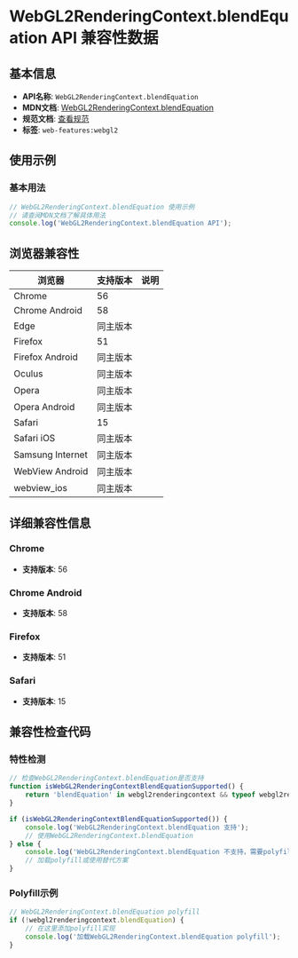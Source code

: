 # WebGL2RenderingContext.blendEquation API 兼容性数据

## 基本信息

- **API名称**: `WebGL2RenderingContext.blendEquation`
- **MDN文档**: [WebGL2RenderingContext.blendEquation](https://developer.mozilla.org/docs/Web/API/WebGLRenderingContext/blendEquation)
- **规范文档**: [查看规范](https://registry.khronos.org/webgl/specs/latest/1.0/#5.14.3)
- **标签**: `web-features:webgl2`

## 使用示例

### 基本用法

```javascript
// WebGL2RenderingContext.blendEquation 使用示例
// 请查阅MDN文档了解具体用法
console.log('WebGL2RenderingContext.blendEquation API');
```

## 浏览器兼容性

| 浏览器 | 支持版本 | 说明 |
|--------|----------|------|
| Chrome | 56 |  |
| Chrome Android | 58 |  |
| Edge | 同主版本 |  |
| Firefox | 51 |  |
| Firefox Android | 同主版本 |  |
| Oculus | 同主版本 |  |
| Opera | 同主版本 |  |
| Opera Android | 同主版本 |  |
| Safari | 15 |  |
| Safari iOS | 同主版本 |  |
| Samsung Internet | 同主版本 |  |
| WebView Android | 同主版本 |  |
| webview_ios | 同主版本 |  |

## 详细兼容性信息

### Chrome

- **支持版本**: 56

### Chrome Android

- **支持版本**: 58

### Firefox

- **支持版本**: 51

### Safari

- **支持版本**: 15

## 兼容性检查代码

### 特性检测

```javascript
// 检查WebGL2RenderingContext.blendEquation是否支持
function isWebGL2RenderingContextBlendEquationSupported() {
    return 'blendEquation' in webgl2renderingcontext && typeof webgl2renderingcontext.blendEquation === 'function';
}

if (isWebGL2RenderingContextBlendEquationSupported()) {
    console.log('WebGL2RenderingContext.blendEquation 支持');
    // 使用WebGL2RenderingContext.blendEquation
} else {
    console.log('WebGL2RenderingContext.blendEquation 不支持，需要polyfill');
    // 加载polyfill或使用替代方案
}
```

### Polyfill示例

```javascript
// WebGL2RenderingContext.blendEquation polyfill
if (!webgl2renderingcontext.blendEquation) {
    // 在这里添加polyfill实现
    console.log('加载WebGL2RenderingContext.blendEquation polyfill');
}
```

